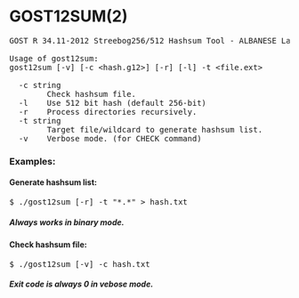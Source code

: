 # GOST12SUM(2)

<pre>
GOST R 34.11-2012 Streebog256/512 Hashsum Tool - ALBANESE Lab (c) 2020-2021

Usage of gost12sum:
gost12sum [-v] [-c &lt;hash.g12&gt;] [-r] [-l] -t &lt;file.ext&gt;

  -c string
        Check hashsum file.
  -l    Use 512 bit hash (default 256-bit)
  -r    Process directories recursively.
  -t string
        Target file/wildcard to generate hashsum list.
  -v    Verbose mode. (for CHECK command)</pre>

### Examples:

#### Generate hashsum list:
<pre>
$ ./gost12sum [-r] -t "*.*" > hash.txt
</pre>
##### Always works in binary mode. 

#### Check hashsum file:
<pre>
$ ./gost12sum [-v] -c hash.txt
</pre>
##### Exit code is always 0 in vebose mode. 
